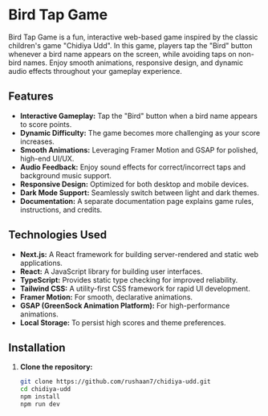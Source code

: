 # Bird Tap Game

Bird Tap Game is a fun, interactive web-based game inspired by the classic children's game "Chidiya Udd". In this game, players tap the "Bird" button whenever a bird name appears on the screen, while avoiding taps on non-bird names. Enjoy smooth animations, responsive design, and dynamic audio effects throughout your gameplay experience.

## Features

- **Interactive Gameplay:** Tap the "Bird" button when a bird name appears to score points.
- **Dynamic Difficulty:** The game becomes more challenging as your score increases.
- **Smooth Animations:** Leveraging Framer Motion and GSAP for polished, high-end UI/UX.
- **Audio Feedback:** Enjoy sound effects for correct/incorrect taps and background music support.
- **Responsive Design:** Optimized for both desktop and mobile devices.
- **Dark Mode Support:** Seamlessly switch between light and dark themes.
- **Documentation:** A separate documentation page explains game rules, instructions, and credits.

## Technologies Used

- **Next.js:** A React framework for building server-rendered and static web applications.
- **React:** A JavaScript library for building user interfaces.
- **TypeScript:** Provides static type checking for improved reliability.
- **Tailwind CSS:** A utility-first CSS framework for rapid UI development.
- **Framer Motion:** For smooth, declarative animations.
- **GSAP (GreenSock Animation Platform):** For high-performance animations.
- **Local Storage:** To persist high scores and theme preferences.

## Installation

1. **Clone the repository:**

   ```bash
   git clone https://github.com/rushaan7/chidiya-udd.git
   cd chidiya-udd
   npm install
   npm run dev
